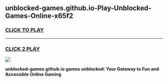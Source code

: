 
## unblocked-games.github.io-Play-Unblocked-Games-Online-x65f2
<h3>
<a href="https://premium76.site?title=unblocked-games.github.io&ref=25A">CLICK TO PLAY</a></h3>
<hr>

<h3>
<a href="https://premium76.site?title=unblocked-games.github.io&ref=25A">CLICK 2 PLAY</a>
  
</h3>

<a href="https://premium76.site?title=unblocked-games.github.io&ref=25A"><img src="https://clearcache.store/games.png"></a>


**unblocked-games.github.io games unblocked: Your Gateway to Fun and Accessible Online Gaming**

